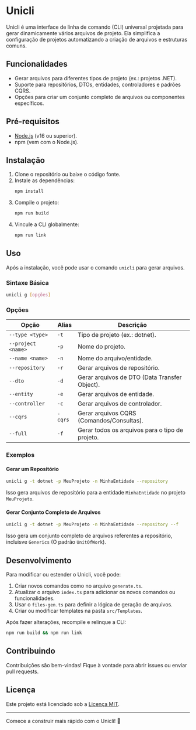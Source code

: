 # Unicli

Unicli é uma interface de linha de comando (CLI) universal projetada para gerar dinamicamente vários arquivos de projeto. Ela simplifica a configuração de projetos automatizando a criação de arquivos e estruturas comuns.

## Funcionalidades

- Gerar arquivos para diferentes tipos de projeto (ex.: projetos .NET).
- Suporte para repositórios, DTOs, entidades, controladores e padrões CQRS.
- Opções para criar um conjunto completo de arquivos ou componentes específicos.

## Pré-requisitos

- [Node.js](https://nodejs.org) (v16 ou superior).
- npm (vem com o Node.js).

## Instalação

1. Clone o repositório ou baixe o código fonte.
2. Instale as dependências:
   ```bash
   npm install
   ```
3. Compile o projeto:
   ```bash
   npm run build
   ```
4. Vincule a CLI globalmente:
   ```bash
   npm run link
   ```

## Uso

Após a instalação, você pode usar o comando `unicli` para gerar arquivos.

### Sintaxe Básica

```bash
unicli g [opções]
```

### Opções

| Opção              | Alias   | Descrição                                       |
| ------------------ | ------- | ----------------------------------------------- |
| `--type <type>`    | `-t`    | Tipo de projeto (ex.: dotnet).                  |
| `--project <name>` | `-p`    | Nome do projeto.                                |
| `--name <name>`    | `-n`    | Nome do arquivo/entidade.                       |
| `--repository`     | `-r`    | Gerar arquivos de repositório.                  |
| `--dto`            | `-d`    | Gerar arquivos de DTO (Data Transfer Object).   |
| `--entity`         | `-e`    | Gerar arquivos de entidade.                     |
| `--controller`     | `-c`    | Gerar arquivos de controlador.                  |
| `--cqrs`           | `-cqrs` | Gerar arquivos CQRS (Comandos/Consultas).       |
| `--full`           | `-f`    | Gerar todos os arquivos para o tipo de projeto. |

### Exemplos

#### Gerar um Repositório

```bash
unicli g -t dotnet -p MeuProjeto -n MinhaEntidade --repository
```

Isso gera arquivos de repositório para a entidade `MinhaEntidade` no projeto `MeuProjeto`.

#### Gerar Conjunto Completo de Arquivos

```bash
unicli g -t dotnet -p MeuProjeto -n MinhaEntidade --repository --f
```

Isso gera um conjunto completo de arquivos referentes a repositório, incluisve `Generics` (O padrão `UnitOfWork`).

## Desenvolvimento

Para modificar ou estender o Unicli, você pode:

1. Criar novos comandos como no arquivo `generate.ts`.
2. Atualizar o arquivo `index.ts` para adicionar os novos comandos ou funcionalidades.
3. Usar o `files-gen.ts` para definir a lógica de geração de arquivos.
4. Criar ou modificar templates na pasta `src/Templates`.

Após fazer alterações, recompile e relinque a CLI:

```bash
npm run build && npm run link
```

## Contribuindo

Contribuições são bem-vindas! Fique à vontade para abrir issues ou enviar pull requests.

## Licença

Este projeto está licenciado sob a [Licença MIT](LICENSE).

---

Comece a construir mais rápido com o Unicli! 🚀
